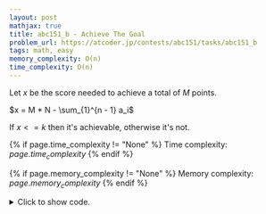 ```yaml
---
layout: post
mathjax: true
title: abc151_b - Achieve The Goal
problem_url: https://atcoder.jp/contests/abc151/tasks/abc151_b
tags: math, easy
memory_complexity: O(n)
time_complexity: O(n)
---
```


Let $x$ be the score needed to achieve a total of $M$ points.

$x = M * N  - \sum_{1}^{n - 1} a_i$

If $x <= k$ then it's achievable, otherwise it's not.


{% if page.time_complexity != "None" %}
Time complexity: ${{ page.time_complexity }}$
{% endif %}

{% if page.memory_complexity != "None" %}
Memory complexity: ${{ page.memory_complexity }}$
{% endif %}

<details>
<summary>
<p style="display:inline">Click to show code.</p>
</summary>
```cpp
{% raw %}
using namespace std;
using ll = long long;
using ii = pair<int, int>;
using vi = vector<int>;
ll ceil(ll a, ll b) { return (a + b - 1) / b; }
int main(void)
{
    ios::sync_with_stdio(false), cin.tie(NULL);
    int n, k, m;
    cin >> n >> k >> m;
    vi a(n - 1);
    for (auto &ai : a)
        cin >> ai;
    ll sum = accumulate(begin(a), end(a), 0LL);
    ll x = max(m * n - sum, 0LL);
    x = x > k ? -1 : x;
    cout << x << endl;
    return 0;
}

{% endraw %}
```
</details>

